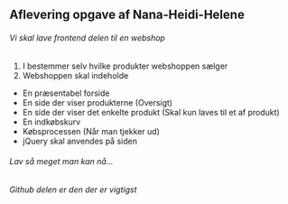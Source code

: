 ## **Aflevering opgave af Nana-Heidi-Helene**

###### Vi skal lave frontend delen til en webshop

  1. I bestemmer selv hvilke produkter webshoppen sælger
  2.  Webshoppen skal indeholde
  - En præsentabel forside
  - En side der viser produkterne (Oversigt)
  - En side der viser det enkelte produkt (Skal kun laves til et af produkt)
  -  En indkøbskurv
  - Købsprocessen (Når man tjekker ud)
  - jQuery skal anvendes på siden
  
###### Lav så meget man kan nå...
###### Github delen er den der er vigtigst
